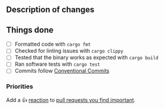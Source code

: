 ## Description of changes

<!-- A short description of what this pull request does. -->

## Things done

<!-- Please check what applies. Note that these are not hard requirements but merely serve as information for reviewers. -->

- [ ] Formatted code with `cargo fmt`
- [ ] Checked for linting issues with `cargo clippy`
- [ ] Tested that the binary works as expected with `cargo build`
- [ ] Ran software tests with `cargo test`
- [ ] Commits follow [Conventional Commits](https://www.conventionalcommits.org/en/v1.0.0/)

### Priorities

Add a :+1: [reaction] to [pull requests you find important].

[reaction]: https://github.blog/2016-03-10-add-reactions-to-pull-requests-issues-and-comments/
[pull requests you find important]: https://github.com/donovanglover/thud/pulls?q=is%3Aopen+sort%3Areactions-%2B1-desc
